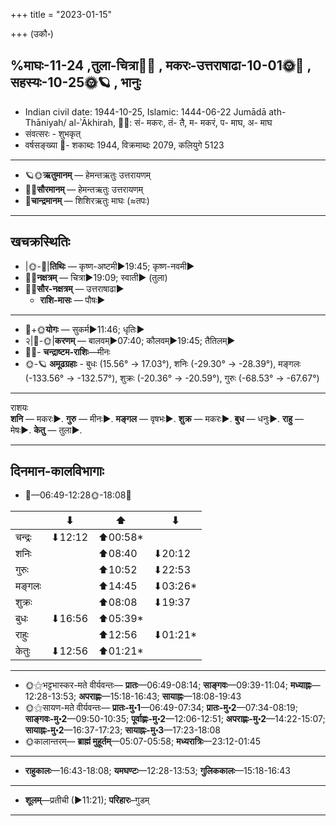 +++
title = "2023-01-15"

+++
(उकौ॰)
## %माघः-11-24  ,तुला-चित्रा🌛🌌  ,  मकरः-उत्तराषाढा-10-01🌞🌌  ,  सहस्यः-10-25🌞🪐  , भानुः
- Indian civil date: 1944-10-25, Islamic: 1444-06-22 Jumādā ath-Thāniyah/ al-ʾĀkhirah, 🌌🌞: सं- मकरः, तं- तै, म- मकरं, प- माघ, अ- माघ
- संवत्सरः - शुभकृत्
- वर्षसङ्ख्या 🌛- शकाब्दः 1944, विक्रमाब्दः 2079, कलियुगे 5123
___________________
- 🪐🌞**ऋतुमानम्** — हेमन्तऋतुः उत्तरायणम्
- 🌌🌞**सौरमानम्** — हेमन्तऋतुः उत्तरायणम्
- 🌛**चान्द्रमानम्** — शिशिरऋतुः माघः (≈तपः)
___________________


## खचक्रस्थितिः
- |🌞-🌛|**तिथिः** — कृष्ण-अष्टमी►19:45; कृष्ण-नवमी►  
- 🌌🌛**नक्षत्रम्** — चित्रा►19:09; स्वाती► (तुला)  
- 🌌🌞**सौर-नक्षत्रम्** — उत्तराषाढा►  
  - **राशि-मासः** — पौषः► 
___________________
- 🌛+🌞**योगः** — सुकर्म►11:46; धृतिः►  
- २|🌛-🌞|**करणम्** — बालवम्►07:40; कौलवम्►19:45; तैतिलम्►  
- 🌌🌛- **चन्द्राष्टम-राशिः**—मीनः  
- 🌞-🪐 **अमूढग्रहाः** - बुधः (15.56° → 17.03°), शनिः (-29.30° → -28.39°), मङ्गलः (-133.56° → -132.57°), शुक्रः (-20.36° → -20.59°), गुरुः (-68.53° → -67.67°)
___________________
राशयः  
**शनि** — मकरः►. **गुरु** — मीनः►. **मङ्गल** — वृषभः►. **शुक्र** — मकरः►. **बुध** — धनुः►. **राहु** — मेषः►. **केतु** — तुला►. 
___________________


## दिनमान-कालविभागाः
- 🌅—06:49-12:28🌞-18:08🌇  

|      |⬇     |⬆     |⬇     |
|------|-----|-----|------|
|चन्द्रः|⬇12:12 |⬆00:58*|     |
|शनिः   |     |⬆08:40 |⬇20:12 |
|गुरुः  |     |⬆10:52 |⬇22:53 |
|मङ्गलः |     |⬆14:45 |⬇03:26*|
|शुक्रः |     |⬆08:08 |⬇19:37 |
|बुधः   |⬇16:56 |⬆05:39*|     |
|राहुः  |     |⬆12:56 |⬇01:21*|
|केतुः  |⬇12:56 |⬆01:21*|     |
___________________
- 🌞⚝भट्टभास्कर-मते वीर्यवन्तः— **प्रातः**—06:49-08:14; **साङ्गवः**—09:39-11:04; **मध्याह्नः**—12:28-13:53; **अपराह्णः**—15:18-16:43; **सायाह्नः**—18:08-19:43  
- 🌞⚝सायण-मते वीर्यवन्तः— **प्रातः-मु॰1**—06:49-07:34; **प्रातः-मु॰2**—07:34-08:19; **साङ्गवः-मु॰2**—09:50-10:35; **पूर्वाह्णः-मु॰2**—12:06-12:51; **अपराह्णः-मु॰2**—14:22-15:07; **सायाह्नः-मु॰2**—16:37-17:23; **सायाह्नः-मु॰3**—17:23-18:08  
- 🌞कालान्तरम्— **ब्राह्मं मुहूर्तम्**—05:07-05:58; **मध्यरात्रिः**—23:12-01:45  
___________________
- **राहुकालः**—16:43-18:08; **यमघण्टः**—12:28-13:53; **गुलिककालः**—15:18-16:43  
___________________
- **शूलम्**—प्रतीची (►11:21); **परिहारः**–गुडम्  
___________________
